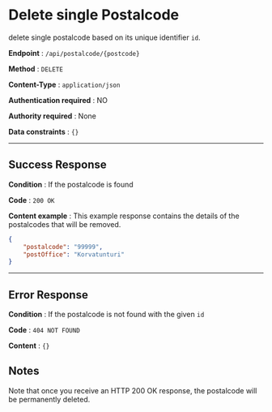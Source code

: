# Delete single Postalcode

delete single postalcode based on its unique identifier `id`.

**Endpoint** : `/api/postalcode/{postcode}`

**Method** : `DELETE`

**Content-Type** : `application/json`

**Authentication required** : NO

**Authority required** : None

**Data constraints** : `{}`

---

## Success Response

**Condition** : If the postalcode is found

**Code** : `200 OK`

**Content example** : This example response contains the details of the postalcodes that will be removed.

```json
{
    "postalcode": "99999",
    "postOffice": "Korvatunturi"
}
```

---

## Error Response

**Condition** : If the postalcode is not found with the given `id`

**Code** : `404 NOT FOUND`

**Content** : `{}`

## Notes

Note that once you receive an HTTP 200 OK response, the postalcode will be permanently deleted.


